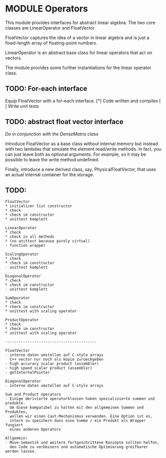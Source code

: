 
# MODULE Operators

This module provides interfaces for abstract linear algebra.
The two core classes are LinearOperator and FloatVector.

FloatVector captures the idea of a vector in linear algebra
and is just a fixed-length array of floating-point numbers.

LinearOperator is an abstract base class for linear operators 
that act on vectors. 

The module provides some further instantiations for the linear operator class.


## TODO: For-each interface

Equip FloatVector with a for-each interface.
  [*] Code written and compiles 
  [ ] Write unit tests 


## TODO: abstract float vector interface

*Do in conjunction with the DenseMatrix class*

Introduce FloatVector as a base class without internal memory 
but instead with two lambdas that simulate the element read/write methods.
In fact, you can just leave both as optional arguments. 
For example, so it may be possible to leave the write method undefined.

Finally, introduce a new derived class, say, PhysicalFloatVector,
that uses an actual internal container for the storage. 



## TODO: 





	
	 
    FloatVector
    * initializer list constructor
    * check
    * check im constructor 
    * unittest komplett 
    
    LinearOperator
    * check
    * check in all methods 
    * (no unittest because purely virtual)
    - function wrapper 
    
    ScalingOperator
    * check
    * check im constructor 
    - unittest komplett 
    
    DiagonalOperator
    * check
    * check im constructor 
    - unittest komplett 
    
    SumOperator
    * check
    * check im constructor 
    * unittest with scaling operator
    
    ProductOperator
    * check
    * check im constructor 
    * unittest with scaling operator
    
    -----------------------------------------
    
    FloatVector
    - interne daten umstellen auf C-style arrays 
      C++ vector nur noch als kopie zurueckgeben
    - high accuracy scalar product (assembler)
    - high speed scalar product (assembler)
    - getInternalPointer 
    
    DiagonalOperator
    - interne daten umstellen auf C-style arrays 
    
    Sum and Product operators 
    - Einige derivierte operatorklassen haben spezialisierte summen und produkte.
      Um diese kompatibel zu halten mit den allgemeinen Summen und Produkten,
      wollen wir einen Cast-Mechanismus verwenden. Eine Option ist es, 
      intern zu speichern dass eine Summe / ein Produkt als Wrapper fungiert 
      eines anderen Operators 
    
    Allgemein:
    - Move-Semantik und weitere fortgeschrittene Konzepte sollten helfen, 
      den Code zu verbessern und automatische Optimierung greifbarer werden lassen.
      
      
